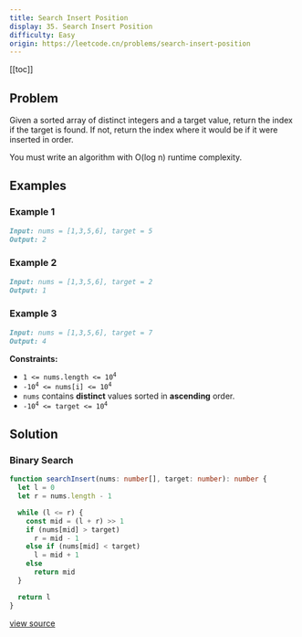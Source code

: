 ```yaml
---
title: Search Insert Position
display: 35. Search Insert Position
difficulty: Easy
origin: https://leetcode.cn/problems/search-insert-position
---
```


[[toc]]

## Problem

Given a sorted array of distinct integers and a target value, return the index if the target is found. If not, return the index where it would be if it were inserted in order.

You must write an algorithm with O(log n) runtime complexity.

## Examples

### Example 1

```md
Input: nums = [1,3,5,6], target = 5
Output: 2
```

### Example 2

```md
Input: nums = [1,3,5,6], target = 2
Output: 1
```

### Example 3

```md
Input: nums = [1,3,5,6], target = 7
Output: 4
```

**Constraints:**

- <code>1 &lt;= nums.length &lt;= 10<sup>4</sup></code>
- <code>-10<sup>4</sup> &lt;= nums[i] &lt;= 10<sup>4</sup></code>
- <code>nums</code> contains **distinct** values sorted in **ascending** order.
- <code>-10<sup>4</sup> &lt;= target &lt;= 10<sup>4</sup></code>

## Solution

### Binary Search

```ts
function searchInsert(nums: number[], target: number): number {
  let l = 0
  let r = nums.length - 1

  while (l <= r) {
    const mid = (l + r) >> 1
    if (nums[mid] > target)
      r = mid - 1
    else if (nums[mid] < target)
      l = mid + 1
    else
      return mid
  }

  return l
}
```

[view source](https://leetcode.cn/problems/search-insert-position)
